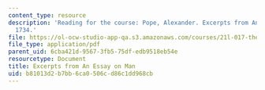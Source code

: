 ```yaml
---
content_type: resource
description: 'Reading for the course: Pope, Alexander. Excerpts from An Essay on Man,
  1734.'
file: https://ol-ocw-studio-app-qa.s3.amazonaws.com/courses/21l-017-the-art-of-the-probable-literature-and-probability-spring-2008/b81013d2b7bb6ca0506cd86c1dd968cb_pope_man.pdf
file_type: application/pdf
parent_uid: 6cba421d-9567-3fb5-75df-edb9518eb54e
resourcetype: Document
title: Excerpts from An Essay on Man
uid: b81013d2-b7bb-6ca0-506c-d86c1dd968cb
---
```

